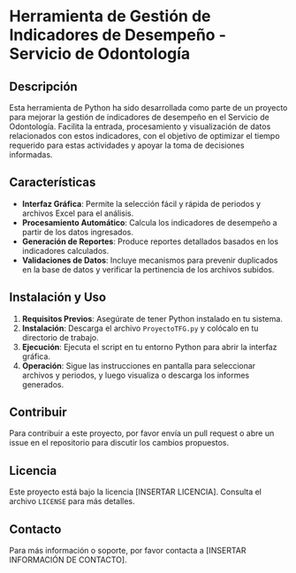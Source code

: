 # Herramienta de Gestión de Indicadores de Desempeño - Servicio de Odontología

## Descripción
Esta herramienta de Python ha sido desarrollada como parte de un proyecto para mejorar la gestión de indicadores de desempeño en el Servicio de Odontología. Facilita la entrada, procesamiento y visualización de datos relacionados con estos indicadores, con el objetivo de optimizar el tiempo requerido para estas actividades y apoyar la toma de decisiones informadas.

## Características
- **Interfaz Gráfica**: Permite la selección fácil y rápida de periodos y archivos Excel para el análisis.
- **Procesamiento Automático**: Calcula los indicadores de desempeño a partir de los datos ingresados.
- **Generación de Reportes**: Produce reportes detallados basados en los indicadores calculados.
- **Validaciones de Datos**: Incluye mecanismos para prevenir duplicados en la base de datos y verificar la pertinencia de los archivos subidos.

## Instalación y Uso
1. **Requisitos Previos**: Asegúrate de tener Python instalado en tu sistema.
2. **Instalación**: Descarga el archivo `ProyectoTFG.py` y colócalo en tu directorio de trabajo.
3. **Ejecución**: Ejecuta el script en tu entorno Python para abrir la interfaz gráfica.
4. **Operación**: Sigue las instrucciones en pantalla para seleccionar archivos y periodos, y luego visualiza o descarga los informes generados.

## Contribuir
Para contribuir a este proyecto, por favor envía un pull request o abre un issue en el repositorio para discutir los cambios propuestos.

## Licencia
Este proyecto está bajo la licencia [INSERTAR LICENCIA]. Consulta el archivo `LICENSE` para más detalles.

## Contacto
Para más información o soporte, por favor contacta a [INSERTAR INFORMACIÓN DE CONTACTO].
